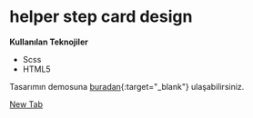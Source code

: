 # helper step card design
**Kullanılan Teknojiler**
+ Scss
+ HTML5

Tasarımın demosuna [buradan](https://efsanegnyl.github.io/carddesign/){:target="_blank"} ulaşabilirsiniz.


<a href="https://efsanegnyl.github.io/carddesign/" target="_blank">New Tab</a>
